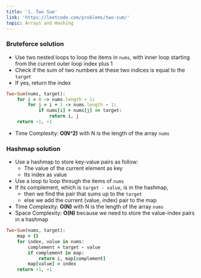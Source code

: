 ```yaml
---
title: '1. Two Sum'
link: 'https://leetcode.com/problems/two-sum/'
topic: Arrays and Hashing
---
```


### Bruteforce solution
- Use two nested loops to loop the items in `nums`, with inner loop starting from the current outer loop index plus 1
- Check if the sum of two numbers at these two indices is equal to the `target`
- If yes, return the index
```ruby
Two-Sum(nums, target):
    for i = 0 -> nums.length - 1:
        for j = i + 1 -> nums.length - 1:
            if nums[i] + nums[j] == target:
                return i, j
    return -1, -1
```
- Time Complexity: **O(N^2)** with N is the length of the array `nums`

### Hashmap solution
- Use a hashmap to store key-value pairs as follow: 
    - The value of the current element as key
    - Its index as value
- Use a loop to loop through the items of `nums`
- If its complement, which is `target - value`, is in the hashmap, 
    - then we find the pair that sums up to the `target`
    - else we add the current (value, index) pair to the map
- Time Complexity: **O(N)** with N is the length of the array `nums`
- Space Complexity: **O(N)** because we need to store the value-index pairs in a hashmap 
```ruby
Two-Sum(nums, target):
    map = {}
    for index, value in nums:
        complement = target - value
        if complement in map:
            return i, map[complement]
        map[value] = index
    return -1, -1
```